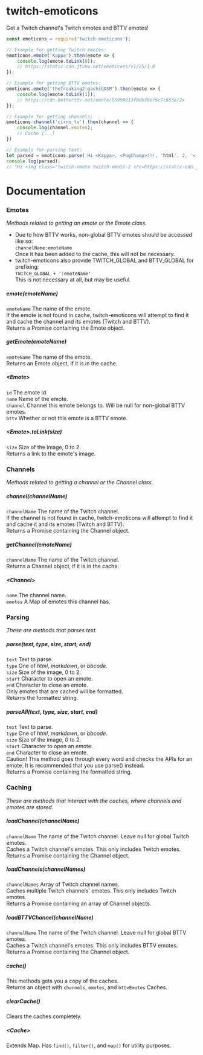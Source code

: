 # twitch-emoticons
Get a Twitch channel's Twitch emotes and BTTV emotes!
```js
const emoticons = require('twitch-emoticons');

// Example for getting Twitch emotes:
emoticons.emote('Kappa').then(emote => {
    console.log(emote.toLink(0));
    // https://static-cdn.jtvnw.net/emoticons/v1/25/1.0
});

// Example for getting BTTV emotes:
emoticons.emote('thefreaking2:gachiGASM').then(emote => {
    console.log(emote.toLink(1));
    // https://cdn.betterttv.net/emote/55999813f0db38ef6c7c663e/2x
});

// Example for getting channels:
emoticons.channel('cirno_tv').then(channel => {
    console.log(channel.emotes);
    // Cache {...}
})

// Example for parsing text:
let parsed = emoticons.parse('Hi <Kappa>, <PogChamp>!!!, 'html', 2, '<', '>');
console.log(parsed);
// "Hi <img class="twitch-emote twitch-emote-2 src=https://static-cdn.jtvnw.net/emoticons/v1/25/3.0">, <img class="twitch-emote twitch-emote-2 src=https://static-cdn.jtvnw.net/emoticons/v1/88/3.0">!!!"
```

# Documentation
### Emotes
*Methods related to getting an emote or the Emote class.*

- Due to how BTTV works, non-global BTTV emotes should be accessed like so:  
`channelName:emoteName`  
Once it has been added to the cache, this will not be necessary.  
- twitch-emoticons also provide TWITCH\_GLOBAL and BTTV\_GLOBAL for prefixing:  
`TWITCH_GLOBAL + ':emoteName'`  
This is not necessary at all, but may be useful.  

##### emote(emoteName)
`emoteName` The name of the emote.  
If the emote is not found in cache, twitch-emoticons will attempt to find it and cache the channel and its emotes (Twitch and BTTV).  
Returns a Promise containing the Emote object.

##### getEmote(emoteName)
`emoteName` The name of the emote.  
Returns an Emote object, if it is in the cache.

##### \<Emote\>
`id` The emote id.  
`name` Name of the emote.  
`channel` Channel this emote belongs to. Will be null for non-global BTTV emotes.  
`bttv` Whether or not this emote is a BTTV emote.

##### \<Emote\>.toLink(size)
`size` Size of the image, 0 to 2.  
Returns a link to the emote's image.

### Channels
*Methods related to getting a channel or the Channel class.*

##### channel(channelName)
`channelName` The name of the Twitch channel.  
If the channel is not found in cache, twitch-emoticons will attempt to find it and cache it and its emotes (Twitch and BTTV).  
Returns a Promise containing the Channel object.

##### getChannel(emoteName)
`channelName` The name of the Twitch channel.  
Returns a Channel object, if it is in the cache.

##### \<Channel\>
`name` The channel name.  
`emotes` A Map of emotes this channel has.

### Parsing
*These are methods that parses text.*

##### parse(text, type, size, start, end)
`text` Text to parse.  
`type` One of *html*, *markdown*, or *bbcode*.  
`size` Size of the image, 0 to 2.  
`start` Character to open an emote.  
`end` Character to close an emote.  
Only emotes that are cached will be formatted.  
Returns the formatted string.

##### parseAll(text, type, size, start, end)
`text` Text to parse.  
`type` One of *html*, *markdown*, or *bbcode*.  
`size` Size of the image, 0 to 2.  
`start` Character to open an emote.  
`end` Character to close an emote.  
Caution! This method goes through every word and checks the APIs for an emote. It is recommended that you use parse() instead.  
Returns a Promise containing the formatted string.

### Caching
*These are methods that interact with the caches, where channels and emotes are stored.*

##### loadChannel(channelName)
`channelName` The name of the Twitch channel. Leave null for global Twitch emotes.  
Caches a Twitch channel's emotes. This only includes Twitch emotes.  
Returns a Promise containing the Channel object.

##### loadChannels(channelNames)
`channelNames` Array of Twitch channel names.  
Caches multiple Twitch channels' emotes. This only includes Twitch emotes.  
Returns a Promise containing an array of Channel objects.

##### loadBTTVChannel(channelName)
`channelName` The name of the Twitch channel. Leave null for global BTTV emotes.  
Caches a Twitch channel's emotes. This only includes BTTV emotes.  
Returns a Promise containing the Channel object.

##### cache()
This methods gets you a copy of the caches.  
Returns an object with `channels`, `emotes`, and `bttvEmotes` Caches.

##### clearCache()
Clears the caches completely.

##### \<Cache\>
Extends Map.
Has `find()`, `filter()`, and `map()` for utility purposes.